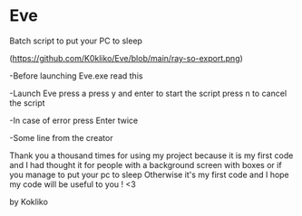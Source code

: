 # Eve
Batch script to put your PC to sleep

(https://github.com/K0kliko/Eve/blob/main/ray-so-export.png)


-Before launching Eve.exe read this

-Launch Eve press a press y and enter to start the script press n to cancel the script

-In case of error press Enter twice

-Some line from the creator

Thank you a thousand times for using my project because it is my first code and I had thought it for people with a background screen with boxes or if you manage to put your pc to sleep
Otherwise it's my first code and I hope my code will be useful to you ! <3

by Kokliko
